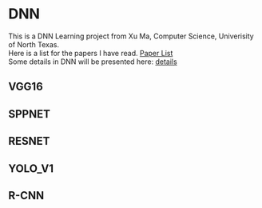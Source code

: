 # DNN
This is a DNN Learning project from Xu Ma, Computer Science, Univerisity of North Texas.
<br>
Here is a list for the papers I have read. [Paper List](https://github.com/13952522076/DNN/blob/master/PaperList.md)
<br>
Some details in DNN will be presented here: [details](https://github.com/13952522076/DNN/blob/master/details.md)

## VGG16
## SPPNET
## RESNET
## YOLO_V1
## R-CNN

